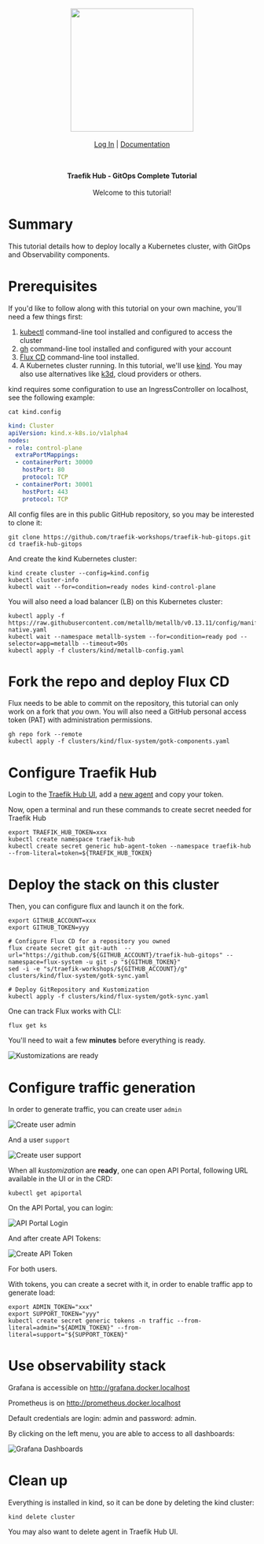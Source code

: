 <br/>

<div align="center" style="margin: 30px;">
<a href="https://hub.traefik.io/">
  <img src="https://doc.traefik.io/traefik-hub/assets/images/logos-traefik-hub-horizontal.svg" style="width:250px;" align="center" />
</a>
<br />
<br />

<div align="center">
    <a href="https://hub.traefik.io">Log In</a> |
    <a href="https://doc.traefik.io/traefik-hub/">Documentation</a>
</div>
</div>

<br />

<div align="center"><strong>Traefik Hub - GitOps Complete Tutorial</strong>

<br />
<br />
</div>

<div align="center">Welcome to this tutorial!</div>

# Summary

This tutorial details how to deploy locally a Kubernetes cluster, with GitOps and Observability components.

# Prerequisites

If you'd like to follow along with this tutorial on your own machine, you'll need a few things first:

1. [kubectl](https://github.com/kubernetes/kubectl) command-line tool installed and configured to access the cluster
2. [gh](https://cli.github.com/) command-line tool installed and configured with your account
3. [Flux CD](https://fluxcd.io/flux/cmd/) command-line tool installed.
4. A Kubernetes cluster running. In this tutorial, we'll use [kind](https://kind.sigs.k8s.io). You may also use alternatives like [k3d](https://k3d.io/), cloud providers or others.

kind requires some configuration to use an IngressController on localhost, see the following example:

```shell
cat kind.config
```

```yaml
kind: Cluster
apiVersion: kind.x-k8s.io/v1alpha4
nodes:
- role: control-plane
  extraPortMappings:
  - containerPort: 30000
    hostPort: 80
    protocol: TCP
  - containerPort: 30001
    hostPort: 443
    protocol: TCP
```

All config files are in this public GitHub repository, so you may be interested to clone it:

```shell
git clone https://github.com/traefik-workshops/traefik-hub-gitops.git
cd traefik-hub-gitops
```

And create the kind Kubernetes cluster:

```shell
kind create cluster --config=kind.config
kubectl cluster-info
kubectl wait --for=condition=ready nodes kind-control-plane
```

You will also need a load balancer (LB) on this Kubernetes cluster:

```shell
kubectl apply -f https://raw.githubusercontent.com/metallb/metallb/v0.13.11/config/manifests/metallb-native.yaml
kubectl wait --namespace metallb-system --for=condition=ready pod --selector=app=metallb --timeout=90s
kubectl apply -f clusters/kind/metallb-config.yaml
```

# Fork the repo and deploy Flux CD

Flux needs to be able to commit on the repository, this tutorial can only work on a fork that *you* own.
You will also need a GitHub personal access token (PAT) with administration permissions.

```shell
gh repo fork --remote
kubectl apply -f clusters/kind/flux-system/gotk-components.yaml
```

# Configure Traefik Hub

Login to the [Traefik Hub UI](https://hub.traefik.io), add a [new agent](https://hub.traefik.io/agents/new) and copy your token.

Now, open a terminal and run these commands to create secret needed for Traefik Hub

```shell
export TRAEFIK_HUB_TOKEN=xxx
kubectl create namespace traefik-hub
kubectl create secret generic hub-agent-token --namespace traefik-hub --from-literal=token=${TRAEFIK_HUB_TOKEN}
```

# Deploy the stack on this cluster

Then, you can configure flux and launch it on the fork.

```shell
export GITHUB_ACCOUNT=xxx
export GITHUB_TOKEN=yyy

# Configure Flux CD for a repository you owned
flux create secret git git-auth  --url="https://github.com/${GITHUB_ACCOUNT}/traefik-hub-gitops" --namespace=flux-system -u git -p "${GITHUB_TOKEN}"
sed -i -e "s/traefik-workshops/${GITHUB_ACCOUNT}/g" clusters/kind/flux-system/gotk-sync.yaml

# Deploy GitRepository and Kustomization
kubectl apply -f clusters/kind/flux-system/gotk-sync.yaml
```

One can track Flux works with CLI:

```shell
flux get ks
```

You'll need to wait a few **minutes** before everything is ready.

![Kustomizations are ready](./images/kustomizations-ready.png)

# Configure traffic generation

In order to generate traffic, you can create user `admin`

![Create user admin](./images/create-user-admin.png)

And a user `support`

![Create user support](./images/create-user-support.png)

When all _kustomization_ are **ready**, one can open API Portal, following URL available in the UI or in the CRD:

```shell
kubectl get apiportal
```

On the API Portal, you can login:

![API Portal Login](./images/api-portal-login.png)

And after create API Tokens:

![Create API Token](./images/create-api-token.png)

For both users.

With tokens, you can create a secret with it, in order to enable traffic app to generate load:

```shell
export ADMIN_TOKEN="xxx"
export SUPPORT_TOKEN="yyy"
kubectl create secret generic tokens -n traffic --from-literal=admin="${ADMIN_TOKEN}" --from-literal=support="${SUPPORT_TOKEN}"
```

# Use observability stack

Grafana is accessible on http://grafana.docker.localhost

Prometheus is on http://prometheus.docker.localhost

Default credentials are login: admin and password: admin.

By clicking on the left menu, you are able to access to all dashboards:

![Grafana Dashboards](./images/grafana-dashboards.png)

# Clean up

Everything is installed in kind, so it can be done by deleting the kind cluster:

```shell
kind delete cluster
```

You may also want to delete agent in Traefik Hub UI.
